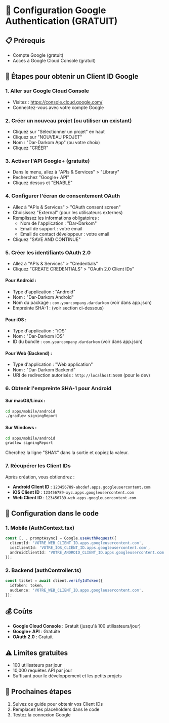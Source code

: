 # 🔐 Configuration Google Authentication (GRATUIT)

## 📋 Prérequis
- Compte Google (gratuit)
- Accès à Google Cloud Console (gratuit)

## 🚀 Étapes pour obtenir un Client ID Google

### 1. Aller sur Google Cloud Console
- Visitez : https://console.cloud.google.com/
- Connectez-vous avec votre compte Google

### 2. Créer un nouveau projet (ou utiliser un existant)
- Cliquez sur "Sélectionner un projet" en haut
- Cliquez sur "NOUVEAU PROJET"
- Nom : "Dar-Darkom App" (ou votre choix)
- Cliquez "CRÉER"

### 3. Activer l'API Google+ (gratuite)
- Dans le menu, allez à "APIs & Services" > "Library"
- Recherchez "Google+ API"
- Cliquez dessus et "ENABLE"

### 4. Configurer l'écran de consentement OAuth
- Allez à "APIs & Services" > "OAuth consent screen"
- Choisissez "External" (pour les utilisateurs externes)
- Remplissez les informations obligatoires :
  - Nom de l'application : "Dar-Darkom"
  - Email de support : votre email
  - Email de contact développeur : votre email
- Cliquez "SAVE AND CONTINUE"

### 5. Créer les identifiants OAuth 2.0
- Allez à "APIs & Services" > "Credentials"
- Cliquez "CREATE CREDENTIALS" > "OAuth 2.0 Client IDs"

#### Pour Android :
- Type d'application : "Android"
- Nom : "Dar-Darkom Android"
- Nom du package : `com.yourcompany.dardarkom` (voir dans app.json)
- Empreinte SHA-1 : (voir section ci-dessous)

#### Pour iOS :
- Type d'application : "iOS"
- Nom : "Dar-Darkom iOS"
- ID du bundle : `com.yourcompany.dardarkom` (voir dans app.json)

#### Pour Web (Backend) :
- Type d'application : "Web application"
- Nom : "Dar-Darkom Backend"
- URI de redirection autorisés : `http://localhost:5000` (pour le dev)

### 6. Obtenir l'empreinte SHA-1 pour Android

#### Sur macOS/Linux :
```bash
cd apps/mobile/android
./gradlew signingReport
```

#### Sur Windows :
```bash
cd apps/mobile/android
gradlew signingReport
```

Cherchez la ligne "SHA1:" dans la sortie et copiez la valeur.

### 7. Récupérer les Client IDs
Après création, vous obtiendrez :
- **Android Client ID** : `123456789-abcdef.apps.googleusercontent.com`
- **iOS Client ID** : `123456789-xyz.apps.googleusercontent.com`
- **Web Client ID** : `123456789-web.apps.googleusercontent.com`

## 🔧 Configuration dans le code

### 1. Mobile (AuthContext.tsx)
```typescript
const [, , promptAsync] = Google.useAuthRequest({
  clientId: 'VOTRE_WEB_CLIENT_ID.apps.googleusercontent.com',
  iosClientId: 'VOTRE_IOS_CLIENT_ID.apps.googleusercontent.com',
  androidClientId: 'VOTRE_ANDROID_CLIENT_ID.apps.googleusercontent.com',
});
```

### 2. Backend (authController.ts)
```typescript
const ticket = await client.verifyIdToken({
  idToken: token,
  audience: 'VOTRE_WEB_CLIENT_ID.apps.googleusercontent.com',
});
```

## 💰 Coûts
- **Google Cloud Console** : Gratuit (jusqu'à 100 utilisateurs/jour)
- **Google+ API** : Gratuite
- **OAuth 2.0** : Gratuit

## ⚠️ Limites gratuites
- 100 utilisateurs par jour
- 10,000 requêtes API par jour
- Suffisant pour le développement et les petits projets

## 🎯 Prochaines étapes
1. Suivez ce guide pour obtenir vos Client IDs
2. Remplacez les placeholders dans le code
3. Testez la connexion Google
